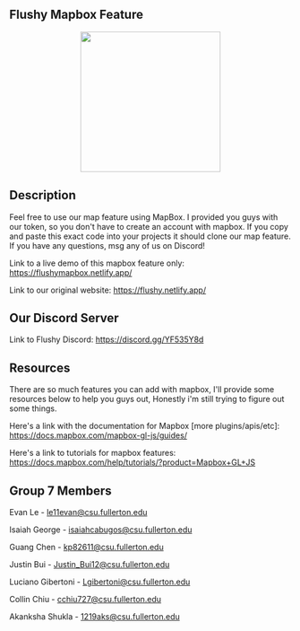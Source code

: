 ## Flushy Mapbox Feature

<p align="center">
<img src="https://github.com/le11evan/Flushy_Website/blob/master/images/Flushy-Logo-3.png" width="250" height="250" />
 </p>

## Description

Feel free to use our map feature using MapBox. I provided you guys with our token, so you don't have to create an account with mapbox. 
If you copy and paste this exact code into your projects it should clone our map feature. If you have any questions, msg any of us on Discord!

Link to a live demo of this mapbox feature only: https://flushymapbox.netlify.app/

Link to our original website: https://flushy.netlify.app/

## Our Discord Server

Link to Flushy Discord: https://discord.gg/YF535Y8d

## Resources

There are so much features you can add with mapbox, I'll provide some resources below to help you guys out, Honestly i'm still trying to figure out some things.

Here's a link with the documentation for Mapbox [more plugins/apis/etc]: https://docs.mapbox.com/mapbox-gl-js/guides/

Here's a link to tutorials for mapbox features: https://docs.mapbox.com/help/tutorials/?product=Mapbox+GL+JS


## Group 7 Members

Evan Le - le11evan@csu.fullerton.edu

Isaiah George - isaiahcabugos@csu.fullerton.edu

Guang Chen - kp82611@csu.fullerton.edu

Justin Bui - Justin_Bui12@csu.fullerton.edu

Luciano Gibertoni - Lgibertoni@csu.fullerton.edu

Collin Chiu - cchiu727@csu.fullerton.edu

Akanksha Shukla - 1219aks@csu.fullerton.edu

